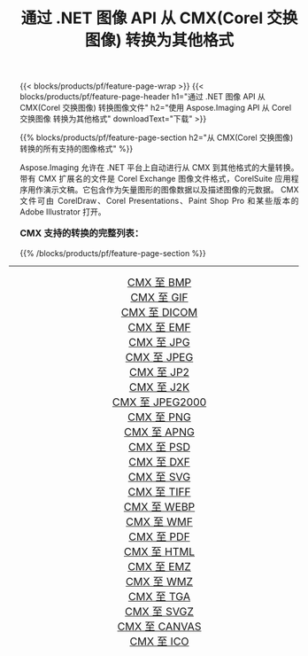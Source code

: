 ﻿---
title: 通过 .NET 图像 API 从 CMX(Corel 交换图像) 转换为其他格式 
weight: 3920
url: /zh-hans/net/conversion/from/cmx/ 
lang: zh-hans
langdirlevel: 2
locales: zh-hans,ja,it,ru,de,es,fr,nl,id,lt,pl,pt,vi,tr,ko,zh-hant,ar,hi,th,sv,cs,uk,he
description: 使用 Aspose.Imaging，您可以轻松地将 CMX(Corel 交换图像) 转换为其他格式
---

{{< blocks/products/pf/feature-page-wrap >}}
{{< blocks/products/pf/feature-page-header h1="通过 .NET 图像 API 从 CMX(Corel 交换图像) 转换图像文件" h2="使用 Aspose.Imaging API 从 Corel 交换图像 转换为其他格式" downloadText="下载" >}}


{{% blocks/products/pf/feature-page-section  h2="从 CMX(Corel 交换图像) 转换的所有支持的图像格式" %}}
<p align=justify>Aspose.Imaging 允许在 .NET 平台上自动进行从 CMX 到其他格式的大量转换。 带有 CMX 扩展名的文件是 Corel Exchange 图像文件格式，CorelSuite 应用程序用作演示文稿。它包含作为矢量图形的图像数据以及描述图像的元数据。 CMX 文件可由 CorelDraw、Corel Presentations、Paint Shop Pro 和某些版本的 Adob​​e Illustrator 打开。</p>
<h3 style="margin-top:16px;">
CMX 支持的转换的完整列表：
</h3>
{{% /blocks/products/pf/feature-page-section %}}
<div class="container-fluid productfamilypage bg-gray">
    <div class="convertypes bg-gray agp-content section">
        <div class="container">
		<hr style="margin-left:-20px;"/>
		<div class="row other-converters" style="gap: 10px;font-size: 19px;text-align:center;">
		    <div class='col-md-3 other-converter remove-lp remove-rp'><a href="/imaging/zh-hans/net/conversion/cmx-to-bmp/" style="padding:15px;">CMX 至 BMP</a></div><div class='col-md-3 other-converter remove-lp remove-rp'><a href="/imaging/zh-hans/net/conversion/cmx-to-gif/" style="padding:15px;">CMX 至 GIF</a></div><div class='col-md-3 other-converter remove-lp remove-rp'><a href="/imaging/zh-hans/net/conversion/cmx-to-dicom/" style="padding:15px;">CMX 至 DICOM</a></div><div class='col-md-3 other-converter remove-lp remove-rp'><a href="/imaging/zh-hans/net/conversion/cmx-to-emf/" style="padding:15px;">CMX 至 EMF</a></div><div class='col-md-3 other-converter remove-lp remove-rp'><a href="/imaging/zh-hans/net/conversion/cmx-to-jpg/" style="padding:15px;">CMX 至 JPG</a></div><div class='col-md-3 other-converter remove-lp remove-rp'><a href="/imaging/zh-hans/net/conversion/cmx-to-jpeg/" style="padding:15px;">CMX 至 JPEG</a></div><div class='col-md-3 other-converter remove-lp remove-rp'><a href="/imaging/zh-hans/net/conversion/cmx-to-jp2/" style="padding:15px;">CMX 至 JP2</a></div><div class='col-md-3 other-converter remove-lp remove-rp'><a href="/imaging/zh-hans/net/conversion/cmx-to-j2k/" style="padding:15px;">CMX 至 J2K</a></div><div class='col-md-3 other-converter remove-lp remove-rp'><a href="/imaging/zh-hans/net/conversion/cmx-to-jpeg2000/" style="padding:15px;">CMX 至 JPEG2000</a></div><div class='col-md-3 other-converter remove-lp remove-rp'><a href="/imaging/zh-hans/net/conversion/cmx-to-png/" style="padding:15px;">CMX 至 PNG</a></div><div class='col-md-3 other-converter remove-lp remove-rp'><a href="/imaging/zh-hans/net/conversion/cmx-to-apng/" style="padding:15px;">CMX 至 APNG</a></div><div class='col-md-3 other-converter remove-lp remove-rp'><a href="/imaging/zh-hans/net/conversion/cmx-to-psd/" style="padding:15px;">CMX 至 PSD</a></div><div class='col-md-3 other-converter remove-lp remove-rp'><a href="/imaging/zh-hans/net/conversion/cmx-to-dxf/" style="padding:15px;">CMX 至 DXF</a></div><div class='col-md-3 other-converter remove-lp remove-rp'><a href="/imaging/zh-hans/net/conversion/cmx-to-svg/" style="padding:15px;">CMX 至 SVG</a></div><div class='col-md-3 other-converter remove-lp remove-rp'><a href="/imaging/zh-hans/net/conversion/cmx-to-tiff/" style="padding:15px;">CMX 至 TIFF</a></div><div class='col-md-3 other-converter remove-lp remove-rp'><a href="/imaging/zh-hans/net/conversion/cmx-to-webp/" style="padding:15px;">CMX 至 WEBP</a></div><div class='col-md-3 other-converter remove-lp remove-rp'><a href="/imaging/zh-hans/net/conversion/cmx-to-wmf/" style="padding:15px;">CMX 至 WMF</a></div><div class='col-md-3 other-converter remove-lp remove-rp'><a href="/imaging/zh-hans/net/conversion/cmx-to-pdf/" style="padding:15px;">CMX 至 PDF</a></div><div class='col-md-3 other-converter remove-lp remove-rp'><a href="/imaging/zh-hans/net/conversion/cmx-to-html/" style="padding:15px;">CMX 至 HTML</a></div><div class='col-md-3 other-converter remove-lp remove-rp'><a href="/imaging/zh-hans/net/conversion/cmx-to-emz/" style="padding:15px;">CMX 至 EMZ</a></div><div class='col-md-3 other-converter remove-lp remove-rp'><a href="/imaging/zh-hans/net/conversion/cmx-to-wmz/" style="padding:15px;">CMX 至 WMZ</a></div><div class='col-md-3 other-converter remove-lp remove-rp'><a href="/imaging/zh-hans/net/conversion/cmx-to-tga/" style="padding:15px;">CMX 至 TGA</a></div><div class='col-md-3 other-converter remove-lp remove-rp'><a href="/imaging/zh-hans/net/conversion/cmx-to-svgz/" style="padding:15px;">CMX 至 SVGZ</a></div><div class='col-md-3 other-converter remove-lp remove-rp'><a href="/imaging/zh-hans/net/conversion/cmx-to-canvas/" style="padding:15px;">CMX 至 CANVAS</a></div><div class='col-md-3 other-converter remove-lp remove-rp'><a href="/imaging/zh-hans/net/conversion/cmx-to-ico/" style="padding:15px;">CMX 至 ICO</a></div>
                </div>
        </div>
    </div>
</div>
<br/>


